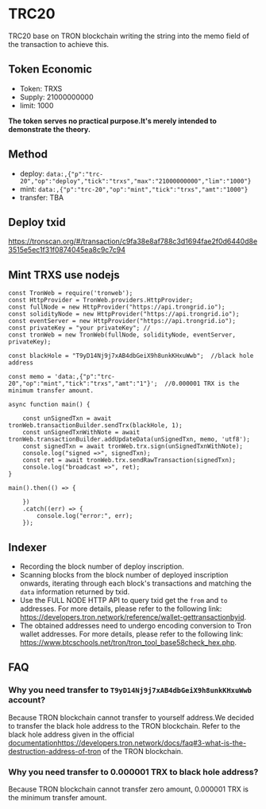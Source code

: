 # TRC20
TRC20 base on TRON blockchain writing the string into the memo field of the transaction to achieve this.

## Token Economic
 - Token: TRXS
 - Supply: 21000000000
 - limit: 1000

**The token serves no practical purpose.It's merely intended to demonstrate the theory.**

## Method
 - deploy: `data:,{"p":"trc-20","op":"deploy","tick":"trxs","max":"21000000000","lim":"1000"}`
 - mint: `data:,{"p":"trc-20","op":"mint","tick":"trxs","amt":"1000"}`
 - transfer: TBA

## Deploy txid
https://tronscan.org/#/transaction/c9fa38e8af788c3d1694fae2f0d6440d8e3515e5ec1f31f0874045ea8c9c7c94


## Mint TRXS use nodejs
```
const TronWeb = require('tronweb');
const HttpProvider = TronWeb.providers.HttpProvider;
const fullNode = new HttpProvider("https://api.trongrid.io");
const solidityNode = new HttpProvider("https://api.trongrid.io");
const eventServer = new HttpProvider("https://api.trongrid.io");
const privateKey = "your privateKey"; //
const tronWeb = new TronWeb(fullNode, solidityNode, eventServer, privateKey);

const blackHole = "T9yD14Nj9j7xAB4dbGeiX9h8unkKHxuWwb";  //black hole address

const memo = 'data:,{"p":"trc-20","op":"mint","tick":"trxs","amt":"1"}';  //0.000001 TRX is the minimum transfer amount.

async function main() {

    const unSignedTxn = await tronWeb.transactionBuilder.sendTrx(blackHole, 1);
    const unSignedTxnWithNote = await tronWeb.transactionBuilder.addUpdateData(unSignedTxn, memo, 'utf8');
    const signedTxn = await tronWeb.trx.sign(unSignedTxnWithNote);
    console.log("signed =>", signedTxn);
    const ret = await tronWeb.trx.sendRawTransaction(signedTxn);
    console.log("broadcast =>", ret);
}

main().then(() => {

    })
    .catch((err) => {
        console.log("error:", err);
    });
```


## Indexer
 - Recording the block number of deploy inscription.
 - Scanning blocks from the block number of deployed inscription onwards, iterating through each block's transactions and matching the `data` information returned by txid.
 - Use the FULL NODE HTTP API to query txid get the `from` and `to` addresses. For more details, please refer to the following link: https://developers.tron.network/reference/wallet-gettransactionbyid.
 - The obtained addresses need to undergo encoding conversion to Tron wallet addresses. For more details, please refer to the following link: https://www.btcschools.net/tron/tron_tool_base58check_hex.php.


## FAQ
### Why you need transfer to `T9yD14Nj9j7xAB4dbGeiX9h8unkKHxuWwb` account?
Because TRON blockchain cannot transfer to yourself address.We decided to transfer the black hole address to the TRON blockchain. Refer to the black hole address given in the official [documentation](https://developers.tron.network/docs/faq#3-what-is-the-destruction-address-of-tron)https://developers.tron.network/docs/faq#3-what-is-the-destruction-address-of-tron of the TRON blockchain. 

### Why you need transfer to 0.000001 TRX to black hole address?
Because TRON blockchain cannot transfer zero amount, 0.000001 TRX is the minimum transfer amount.





